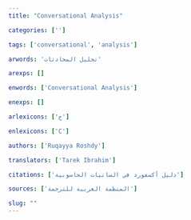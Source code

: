 ```yaml
---
title: "Conversational Analysis"

categories: ['']

tags: ['conversational', 'analysis']

arwords: 'تحليل المحادثات'

arexps: []

enwords: ['Conversational Analysis']

enexps: []

arlexicons: ['ح']

enlexicons: ['C']

authors: ['Ruqayya Roshdy']

translators: ['Tarek Ibrahim']

citations: ['دليل أكسفورد في السانيات الحاسوبية']

sources: ['المنظمة العربية للترجمة']

slug: ""
---
```

